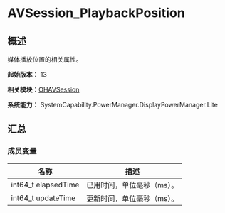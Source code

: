 # AVSession_PlaybackPosition


## 概述

媒体播放位置的相关属性。

**起始版本：** 13

**相关模块：**[OHAVSession](_o_h_a_v_session.md)

**系统能力：** SystemCapability.PowerManager.DisplayPowerManager.Lite


## 汇总


### 成员变量

| 名称 | 描述 | 
| -------- | -------- |
|  int64_t elapsedTime  | 已用时间，单位毫秒（ms）。  | 
|  int64_t updateTime  | 更新时间，单位毫秒（ms）。  | 
